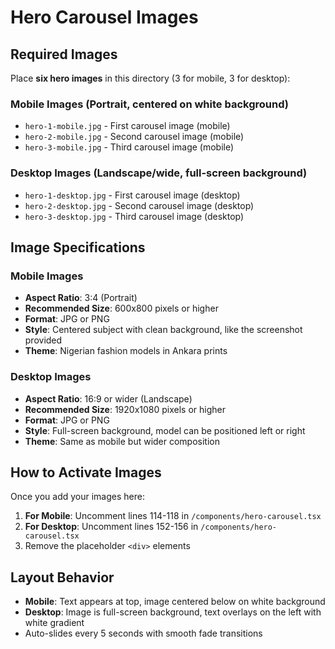 # Hero Carousel Images

## Required Images

Place **six hero images** in this directory (3 for mobile, 3 for desktop):

### Mobile Images (Portrait, centered on white background)
- `hero-1-mobile.jpg` - First carousel image (mobile)
- `hero-2-mobile.jpg` - Second carousel image (mobile)
- `hero-3-mobile.jpg` - Third carousel image (mobile)

### Desktop Images (Landscape/wide, full-screen background)
- `hero-1-desktop.jpg` - First carousel image (desktop)
- `hero-2-desktop.jpg` - Second carousel image (desktop)
- `hero-3-desktop.jpg` - Third carousel image (desktop)

## Image Specifications

### Mobile Images
- **Aspect Ratio**: 3:4 (Portrait)
- **Recommended Size**: 600x800 pixels or higher
- **Format**: JPG or PNG
- **Style**: Centered subject with clean background, like the screenshot provided
- **Theme**: Nigerian fashion models in Ankara prints

### Desktop Images
- **Aspect Ratio**: 16:9 or wider (Landscape)
- **Recommended Size**: 1920x1080 pixels or higher
- **Format**: JPG or PNG
- **Style**: Full-screen background, model can be positioned left or right
- **Theme**: Same as mobile but wider composition

## How to Activate Images

Once you add your images here:

1. **For Mobile**: Uncomment lines 114-118 in `/components/hero-carousel.tsx`
2. **For Desktop**: Uncomment lines 152-156 in `/components/hero-carousel.tsx`
3. Remove the placeholder `<div>` elements

## Layout Behavior

- **Mobile**: Text appears at top, image centered below on white background
- **Desktop**: Image is full-screen background, text overlays on the left with white gradient
- Auto-slides every 5 seconds with smooth fade transitions
